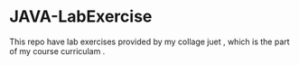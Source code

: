 # JAVA-LabExercise
This repo have lab exercises provided by my collage juet , which is the part of my course curriculam .
